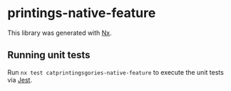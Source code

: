 
# printings-native-feature

This library was generated with [Nx](https://nx.dev).

## Running unit tests

Run `nx test catprintingsgories-native-feature` to execute the unit tests via [Jest](https://jestjs.io).
